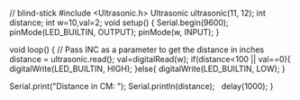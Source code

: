 // blind-stick
#include <Ultrasonic.h>
Ultrasonic ultrasonic(11, 12);
int distance;
int w=10,val=2;
void setup() {
  Serial.begin(9600);
  pinMode(LED_BUILTIN, OUTPUT);
  pinMode(w, INPUT);
}

void loop() {
  // Pass INC as a parameter to get the distance in inches
  distance = ultrasonic.read();
  val=digitalRead(w);
  if(distance<100 || val==0){
    digitalWrite(LED_BUILTIN, HIGH);
  }else{
    digitalWrite(LED_BUILTIN, LOW);
  }
  
  Serial.print("Distance in CM: ");
  Serial.println(distance);
  delay(1000);
}
